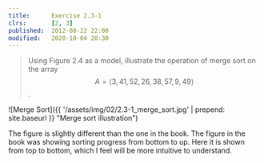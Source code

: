 ```yaml
---
title:      Exercise 2.3-1
clrs:       [2, 3]
published:  2012-08-22 22:00
modified:   2020-10-04 20:30
---
```


> Using Figure 2.4 as a model, illustrate the operation of merge sort on the array $$A = \langle3, 41, 52, 26, 38, 57, 9, 49\rangle$$.

![Merge Sort]({{ '/assets/img/02/2.3-1_merge_sort.jpg' | prepend: site.baseurl }} "Merge sort illustration")

The figure is slightly different than the one in the book. The figure in the book was showing sorting progress from bottom to up. Here it is shown from top to bottom, which I feel will be more intuitive to understand.
